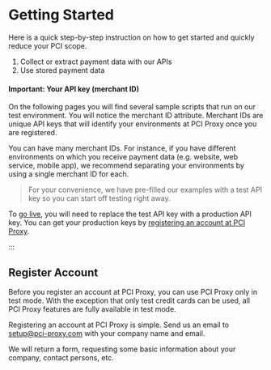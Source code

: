 # Getting Started

Here is a quick step-by-step instruction on how to get started and quickly reduce your PCI scope.

 1. Collect or extract payment data with our APIs 
 2. Use stored payment data
 
#### Important: Your API key (merchant ID)

On the following pages you will find several sample scripts that run on our test environment. You will notice the merchant ID attribute. Merchant IDs are unique API keys that will identify your environments at PCI Proxy once you are registered. 

You can have many merchant IDs. For instance, if you have different environments on which you receive payment data (e.g. website, web service, mobile app), we recommend separating your environments by using a single merchant ID for each.

> For your convenience, we have pre-filled our examples with a test API key so you can start off testing right away.

To [go live](golive), you will need to replace the test API key with a production API key. You can get your production keys by [registering an account at PCI Proxy](register).

:::

## Register Account

Before you register an account at PCI Proxy, you can use PCI Proxy only in test mode. With the exception that only test credit cards can be used, all PCI Proxy features are fully available in test mode.

Registering an account at PCI Proxy is simple. Send us an email to setup@pci-proxy.com with your company name and email.


We will return a form, requesting some basic information about your company, contact persons, etc. 
